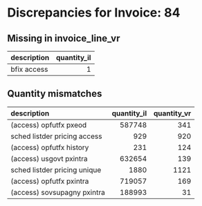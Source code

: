# Discrepancies for Invoice: 84

## Missing in invoice_line_vr

| description   |   quantity_il |
|:--------------|--------------:|
| bfix access   |             1 |

## Quantity mismatches

| description                  |   quantity_il |   quantity_vr |
|:-----------------------------|--------------:|--------------:|
| (access) opfutfx pxeod       |        587748 |           341 |
| sched listder pricing access |           929 |           920 |
| (access) opfutfx history     |           231 |           124 |
| (access) usgovt pxintra      |        632654 |           139 |
| sched listder pricing unique |          1880 |          1121 |
| (access) opfutfx pxintra     |        719057 |           169 |
| (access) sovsupagny pxintra  |        188993 |            31 |
